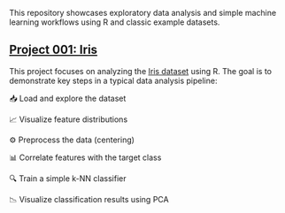 This repository showcases exploratory data analysis and simple machine learning workflows using R and classic example datasets.

## [Project 001: Iris](001.Iris)
This project focuses on analyzing the [Iris dataset](https://archive.ics.uci.edu/dataset/53/iris) using R. The goal is to demonstrate key steps in a typical data analysis pipeline:

📥 Load and explore the dataset

📈 Visualize feature distributions

⚙️ Preprocess the data (centering)

📊 Correlate features with the target class

🔍 Train a simple k-NN classifier

📉 Visualize classification results using PCA

